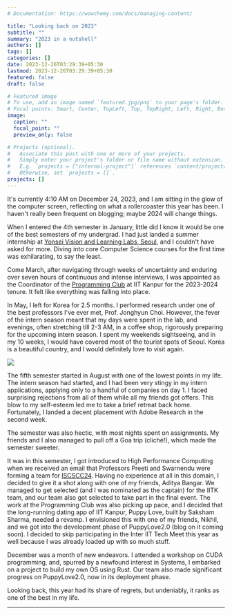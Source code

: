 ```yaml
---
# Documentation: https://wowchemy.com/docs/managing-content/

title: "Looking back on 2023"
subtitle: ""
summary: "2023 in a nutshell"
authors: []
tags: []
categories: []
date: 2023-12-26T03:29:39+05:30
lastmod: 2023-12-26T03:29:39+05:30
featured: false
draft: false

# Featured image
# To use, add an image named `featured.jpg/png` to your page's folder.
# Focal points: Smart, Center, TopLeft, Top, TopRight, Left, Right, BottomLeft, Bottom, BottomRight.
image:
  caption: ""
  focal_point: ""
  preview_only: false

# Projects (optional).
#   Associate this post with one or more of your projects.
#   Simply enter your project's folder or file name without extension.
#   E.g. `projects = ["internal-project"]` references `content/project/deep-learning/index.md`.
#   Otherwise, set `projects = []`.
projects: []
---
```




It's currently 4:10 AM on December 24, 2023, and I am sitting in the glow of the computer screen, reflecting on what a rollercoaster this year has been. I haven't really been frequent on blogging; maybe 2024 will change things.

When I entered the 4th semester in January, little did I know it would be one of the best semesters of my undergrad. I had just landed a summer internship at [Yonsei Vision and Learning Labs, Seoul](https://yonseivnl.github.io/), and I couldn't have asked for more. Diving into core Computer Science courses for the first time was exhilarating, to say the least.

Come March, after navigating through weeks of uncertainty and enduring over seven hours of continuous and intense interviews, I was appointed as the Coordinator of the [Programming Club](https://www.pclub.in/) at IIT Kanpur for the 2023-2024 tenure. It felt like everything was falling into place.

In May, I left for Korea for 2.5 months. I performed research under one of the best professors I've ever met, Prof. Jonghyun Choi. However, the fever of the intern season meant that my days were spent in the lab, and evenings, often stretching till 2-3 AM, in a coffee shop, rigorously preparing for the upcoming intern season. I spent my weekends sightseeing, and in my 10 weeks, I would have covered most of the tourist spots of Seoul. Korea is a beautiful country, and I would definitely love to visit again.

![](featured.jpg)

The fifth semester started in August with one of the lowest points in my life. The intern season had started, and I had been very stingy in my intern applications, applying only to a handful of companies on day 1. I faced surprising rejections from all of them while all my friends got offers. This blow to my self-esteem led me to take a brief retreat back home. Fortunately, I landed a decent placement with Adobe Research in the second week.

The semester was also hectic, with most nights spent on assignments. My friends and I also managed to pull off a Goa trip (cliché!), which made the semester sweeter.

It was in this semester, I got introduced to High Performance Computing when we received an email that Professors Preeti and Swarnendu were forming a team for [ISCSCC24](https://www.studentclustercompetition.us/). Having no experience at all in this domain, I decided to give it a shot along with one of my friends, Aditya Bangar. We managed to get selected (and I was nominated as the captain) for the IITK team, and our team also got selected to take part in the final event. The work at the Programming Club was also picking up pace, and I decided that the long-running dating app of IIT Kanpur, Puppy Love, built by Saksham Sharma, needed a revamp. I envisioned this with one of my friends, Nikhil, and we got into the development phase of PuppyLove2.0 (blog on it coming soon). I decided to skip participating in the Inter IIT Tech Meet this year as well because I was already loaded up with so much stuff.

December was a month of new endeavors. I attended a workshop on CUDA programming, and, spurred by a newfound interest in Systems, I embarked on a project to build my own OS using Rust. Our team also made significant progress on PuppyLove2.0, now in its deployment phase.

Looking back, this year had its share of regrets, but undeniably, it ranks as one of the best in my life.

---